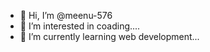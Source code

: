 - 👋 Hi, I’m @meenu-576
- 👀 I’m interested in coading....
- 🌱 I’m currently learning web development...

<!---
meenu-576/meenu-576 is a ✨ special ✨ repository because its `README.md` (this file) appears on your GitHub profile.
You can click the Preview link to take a look at your changes.
--->
